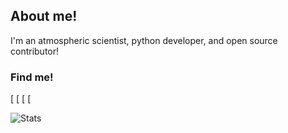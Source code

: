 ## About me!

I'm an atmospheric scientist, python developer, and open source contributor!

### Find me!

[![<img align="left" alt="ahlive | animate your data to life" width="22px" src="https://raw.githubusercontent.com/iconic/open-iconic/master/svg/graph.svg" />][ahlive]
[![<img align="left" alt="ahuang11 | Medium" width="22px" src="https://cdn.jsdelivr.net/npm/simple-icons@v3/icons/youtube.svg" />][medium]
[![<img align="left" alt="ahuang11 | Twitter" width="22px" src="https://cdn.jsdelivr.net/npm/simple-icons@v3/icons/twitter.svg" />][twitter]
[![<img align="left" alt="ahuang11 | LinkedIn" width="22px" src="https://cdn.jsdelivr.net/npm/simple-icons@v3/icons/linkedin.svg" />][linkedin]

![Stats](https://github-readme-stats.vercel.app/api?username=ahuang11&show_icons=true&theme=radical)

[ahlive]: https://ahlive.readthedocs.io/en/main/
[medium]: https://medium.com/@pYdeas
[twitter]: https://twitter.com/IAteAnDrew1
[linkedin]: https://www.linkedin.com/in/huangandrew12/
